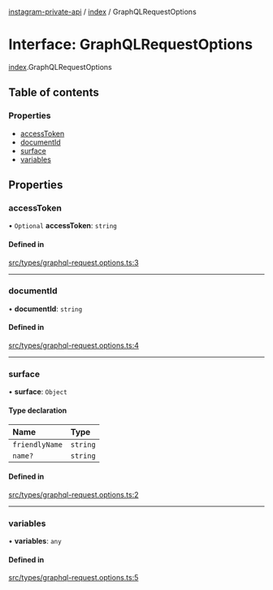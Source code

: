 [instagram-private-api](../../README.md) / [index](../../modules/index.md) / GraphQLRequestOptions

# Interface: GraphQLRequestOptions

[index](../../modules/index.md).GraphQLRequestOptions

## Table of contents

### Properties

- [accessToken](GraphQLRequestOptions.md#accesstoken)
- [documentId](GraphQLRequestOptions.md#documentid)
- [surface](GraphQLRequestOptions.md#surface)
- [variables](GraphQLRequestOptions.md#variables)

## Properties

### accessToken

• `Optional` **accessToken**: `string`

#### Defined in

[src/types/graphql-request.options.ts:3](https://github.com/Nerixyz/instagram-private-api/blob/0e0721c/src/types/graphql-request.options.ts#L3)

___

### documentId

• **documentId**: `string`

#### Defined in

[src/types/graphql-request.options.ts:4](https://github.com/Nerixyz/instagram-private-api/blob/0e0721c/src/types/graphql-request.options.ts#L4)

___

### surface

• **surface**: `Object`

#### Type declaration

| Name | Type |
| :------ | :------ |
| `friendlyName` | `string` |
| `name?` | `string` |

#### Defined in

[src/types/graphql-request.options.ts:2](https://github.com/Nerixyz/instagram-private-api/blob/0e0721c/src/types/graphql-request.options.ts#L2)

___

### variables

• **variables**: `any`

#### Defined in

[src/types/graphql-request.options.ts:5](https://github.com/Nerixyz/instagram-private-api/blob/0e0721c/src/types/graphql-request.options.ts#L5)
